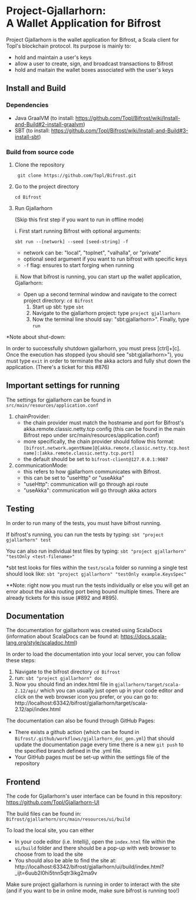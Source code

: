 Project-Gjallarhorn:<br/>A Wallet Application for Bifrost
====================================================================================================================================================================================

Project Gjallarhorn is the wallet application for Bifrost, a Scala client for Topl's blockchain protocol.
Its purpose is mainly to:
- hold and maintain a user's keys
- allow a user to create, sign, and broadcast transactions to Bifrost
- hold and maitain the wallet boxes associated with the user's keys


Install and Build
-------------------
### Dependencies
- Java GraalVM (to install: https://github.com/Topl/Bifrost/wiki/Install-and-Build#2-install-graalvm)
- SBT (to install: https://github.com/Topl/Bifrost/wiki/Install-and-Build#3-install-sbt)

### Build from source code
1. Clone the repository 
   
   ` git clone https://github.com/Topl/Bifrost.git`

2. Go to the project directory

    `cd Bifrost`

3. Run Gjallarhorn 
    
    (Skip this first step if you want to run in offline mode)
    
    i. First start running Bifrost with optional arguments:
    
    `sbt run --[network] --seed [seed-string] -f`
        
    - network can be: "local", "toplnet", "valhalla", or "private"
    - optional seed argument if you want to run bifrost with specific keys
    - `-f` flag: ensures to start forging when running
     
     ii. Now that bifrost is running, you can start up the wallet application, Gjallarhorn:
     - Open up a second terminal window and navigate to the correct project directory: `cd Bifrost`
        1. Start up sbt: type `sbt`
        2. Navigate to the gjallarhorn project: type `project gjallarhorn`
        3. Now the terminal line should say: "sbt:gjallarhorn>". Finally, type `run`
        
 *Note about shut-down:
 
 In order to successfully shutdown gjallarhorn, you must press [ctrl]+[c]. Once the execution has stopped (you should see "sbt:gjallarhorn>"), you must type `exit` in order to terminate the akka actors and fully shut down the application. (There's a ticket for this #876)
              
Important settings for running
-------------------
The settings for gjallarhorn can be found in `src/main/resources/application.conf`
    
   1. chainProvider:
        - the chain provider must match the hostname and port for Bifrost's akka.remote.classic.netty.tcp config (this can be found in the main Bifrost repo under src/main/resources/application.conf)
        - more specifically, the chain provider should follow this format:
        `[bifrost.network.agentName]@[akka.remote.classic.netty.tcp.hostname]:[akka.remote.classic.netty.tcp.port]`
        - the default should be set to `bifrost-client@127.0.0.1:9087`
   2. communicationMode:
        - this refers to how gjallarhorn communicates with Bifrost.
        - this can be set to "useHttp" or "useAkka"
        - "useHttp": communication will go through api route
        - "useAkka": communication will go through akka actors
        
Testing
-------------------
In order to run many of the tests, you must have bifrost running.

If bifrost's running, you can run the tests by typing: `sbt "project gjallarhorn" test`

You can also run individual test files by typing: `sbt "project gjallarhorn" "testOnly <test-filename>"`

*sbt test looks for files within the `test/scala` folder so running a single test should look like: `sbt "project gjallarhorn" "testOnly example.KeysSpec"`

**Note: right now you must run the tests individually or else you will get an error about the akka routing port being bound multiple times. There are already tickets for this issue (#892 and #895). 

Documentation
-------------------
The documentation for gjallarhorn was created using ScalaDocs (information about ScalaDocs can be found at: https://docs.scala-lang.org/style/scaladoc.html)

In order to load the documentation into your local server, you can follow these steps:
1. Navigate to the bifrost directory `cd Bifrost`
2. run: `sbt "project gjallarhorn" doc`
3. Now you should find an index.html file in `gjallarhorn/target/scala-2.12/api/` which you can usually just open up in your code editor and click on the web browser icon you prefer, 
or you can go to: http://localhost:63342/bifrost/gjallarhorn/target/scala-2.12/api/index.html

The documentation can also be found through GitHub Pages: 
 - There exists a github action (which can be found in `Bifrost/.github/workflows/gjallarhorn_doc_gen.yml`) that should update the documentation page every time there is a new `git push` to the specified branch defined in the .yml file.
 - Your GitHub pages must be set-up within the settings file of the repository 
 
 Frontend
 ---------------
 
 The code for Gjallarhorn's user interface can be found in this repository: https://github.com/Topl/Gjallarhorn-UI
 
 The build files can be found in: `Bifrost/gjallarhorn/src/main/resources/ui/build`
 
 To load the local site, you can either
 - In your code editor (i.e. Intellij), open the `index.html` file within the `ui/build` folder and there should be a pop-up with web browser to choose from to load the site
 - You should also be able to find the site at: http://localhost:63342/bifrost/gjallarhorn/ui/build/index.html?_ijt=6uub2l0hi5tnn5qtr3ikg2ma9v
 
 Make sure project gjallarhorn is running in order to interact with the site (and if you want to be in online mode, make sure bifrost is running too!)


